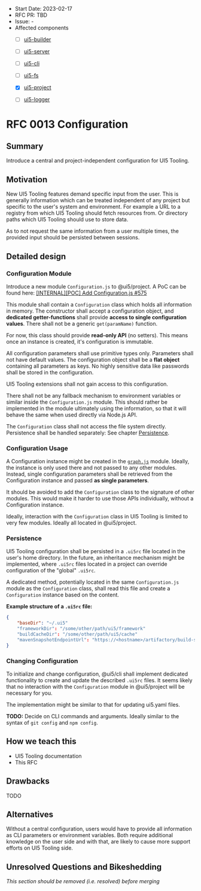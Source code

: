 - Start Date: 2023-02-17
- RFC PR: TBD
- Issue: -
- Affected components <!-- Check affected components by writing an "X" into the brackets -->
    + [ ] [ui5-builder](https://github.com/SAP/ui5-builder)
    + [ ] [ui5-server](https://github.com/SAP/ui5-server)
    + [ ] [ui5-cli](https://github.com/SAP/ui5-cli)
    + [ ] [ui5-fs](https://github.com/SAP/ui5-fs)
    + [x] [ui5-project](https://github.com/SAP/ui5-project)
    + [ ] [ui5-logger](https://github.com/SAP/ui5-logger)


# RFC 0013 Configuration

## Summary

Introduce a central and project-independent configuration for UI5 Tooling.

## Motivation

New UI5 Tooling features demand specific input from the user. This is generally information which can be treated independent of any project but specific to the user's system and environment. For example a URL to a registry from which UI5 Tooling should fetch resources from. Or directory paths which UI5 Tooling should use to store data.

As to not request the same information from a user multiple times, the provided input should be persisted between sessions.

## Detailed design

### Configuration Module

Introduce a new module `Configuration.js` to @ui5/project. A PoC can be found here: [[INTERNAL][POC] Add Configuration.js #575](https://github.com/SAP/ui5-project/pull/575)

This module shall contain a `Configuration` class which holds all information in memory. The constructor shall accept a configuration object, and **dedicated getter-functions** shall provide **access to single configuration values**. There shall not be a generic `get(paramName)` function.

For now, this class should provide **read-only API** (no setters). This means once an instance is created, it's configuration is immutable.

All configuration parameters shall use primitive types only. Parameters shall not have default values. The configuration object shall be a **flat object** containing all parameters as keys. No highly sensitive data like passwords shall be stored in the configuration.

UI5 Tooling extensions shall not gain access to this configuration.

There shall not be any fallback mechanism to environment variables or similar inside the `Configuration.js` module. This should rather be implemented in the module ultimately using the information, so that it will behave the same when used directly via Node.js API.

The `Configuration` class shall not access the file system directly. Persistence shall be handled separately: See chapter [Persistence](#persistence).

### Configuration Usage

A Configuration instance might be created in the [`graph.js`](https://github.com/SAP/ui5-project/blob/1fd5f40a7f46c5883ef66e1926c854815093abe4/lib/graph/graph.js) module. Ideally, the instance is only used there and not passed to any other modules. Instead, single configuration parameters shall be retrieved from the Configuration instance and passed **as single parameters**.

It should be avoided to add the `Configuration` class to the signature of other modules. This would make it harder to use those APIs individually, without a Configuration instance.

Ideally, interaction with the `Configuration` class in UI5 Tooling is limited to very few modules. Ideally all located in @ui5/project.

### Persistence

UI5 Tooling configuration shall be persisted in a `.ui5rc` file located in the user's home directory. In the future, an inheritance mechanism might be implemented, where `.ui5rc` files located in a project can override configuration of the "global" `.ui5rc`.

A dedicated method, potentially located in the same `Configuration.js` module as the `Configuration` class, shall read this file and create a `Configuration` instance based on the content.

**Example structure of a `.ui5rc` file:**

```json
{
	"baseDir": "~/.ui5"
	"frameworkDir": "/some/other/path/ui5/framework"
	"buildCacheDir": "/some/other/path/ui5/cache"
	"mavenSnapshotEndpointUrl": "https://<hostname>/artifactory/build-snapshots/"
}
```

### Changing Configuration

To initialize and change configuration, @ui5/cli shall implement dedicated functionality to create and update the described `.ui5rc` files. It seems likely that no interaction with the `Configuration` module in @ui5/project will be necessary for you.

The implementation might be similar to that for updating ui5.yaml files.

**TODO:** Decide on CLI commands and arguments. Ideally similar to the syntax of `git config` and `npm config`.

## How we teach this

* UI5 Tooling documentation
* This RFC

## Drawbacks

<!-- Why should we not do this? Please consider the impact on teaching people to use the UI5 Tooling, on the integration of this feature with existing and planned features, on the impact of churn on existing users.

There are trade-offs to choosing any path, please attempt to identify them here. -->

TODO

## Alternatives

Without a central configuration, users would have to provide all information as CLI parameters or environment variables. Both require additional knowledge on the user side and with that, are likely to cause more support efforts on UI5 Tooling side.

## Unresolved Questions and Bikeshedding

*This section should be removed (i.e. resolved) before merging*

